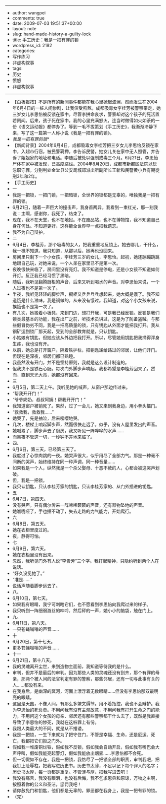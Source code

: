 - --
- author: wangpei
- comments: true
- date: 2009-07-03 19:51:37+00:00
- layout: note
- slug: hand-made-history-a-guilty-lock
- title: 手工历史：我是一把有罪的锁
- wordpress_id: 2182
- categories:
- 写作练习
- 非虚构叙事
- tags:
- 历史
- 愤怒
- 非虚构叙事
- --
- 【白板报按】不是所有的新闻事件都能在我心里掀起波澜，然而发生在2004年6月4日的一桩人间惨剧，让我倍受煎熬。成都吸毒女李桂芳被警察带走，她三岁女儿李思怡被反锁在家中。尽管李拼命哀求，警察却对这个孩子的死活置若罔闻。后来，孩子死在家中。我的心里充满怒火，连当时做得如火如荼的一份《语文运动报》都停办了。等到一毛不拔策划《手工历史》，我渐渐冷静下来，写了这一篇第一人称小说《我是一把有罪的锁》。
- *我是一把有罪的锁**
- 【新闻背景】2004年6月4日，成都吸毒女李桂芳把三岁女儿李思怡反锁在家中，入超市行窃，被民警羁押。李告诉民警，她女儿关在家中无人照管，并告诉了姐姐家的地址和电话。李随后被处以强制戒毒三个月。6月21日，李思怡尸体在家中被发现，已高度腐烂。2004年8月20日，成都市新都区法院以玩忽职守罪，分别判处金堂县公安局城郊派出所副所长王新和民警黄小兵有期徒刑3年和2年。
- 【手工历史】
- 一
- 我是一把锁，一把门锁，一把暗锁，全世界的锁都是无辜的，唯独我是一把有罪的锁。
- 6月21日，随着一声巨大的撞击声，我身首两异。我看到一束红光，那一刻我说：主啊，感谢你，我死了，结束了。
- 现在，我不在天堂，也不在地狱。不在废品站，也不在博物馆，我不知道自己身在何处。不知道更好，这样能全世界早一点把我遗忘。
- 我不为自己辩护。
- 二
- 6月4日，李桂芳，那个吸毒的女人，把我重重地反锁上。她去哪儿，干什么，我一概不知道。我只知道，从那以后，她再也没回来。
- 房间里只剩下一个小女孩，李桂芳三岁的女儿，李思怡。起初，她还蹦蹦跳跳地跟自己玩，对她来说，一个人呆在家里已不是第一次。
- 夜晚很快来临了，房间里没有亮灯。我不知道是停电，还是小女孩不知道如何开灯。反正我已经习惯了黑暗。
- 随后，我听见翻腾厨柜的声音，后来又听到喝水的声音。对李思怡来说，一个人过夜也不是第一次了。
- 半夜，我听见轻轻的脚步声，橱柜又乒乒乓乓想起来，她大概是饿了。我不知道饿是什么滋味，我是铜做的，从来没有饿过。我知道，对这个小女孩来说，挨饿也不是第一次了。
- 有几次，她搬着小板凳，来到门边，想打开我，可是我已经反锁。反锁是我们锁类最基本的功能，我在出厂之前，听技术员讲过，这是为了防备盗贼。与那些假冒伪劣不同，我是一把高质量的锁，只有钥匙从外面才能把我打开。我从铜矿运到锁厂那天起，受到的全部教育就是，只认钥匙。
- 小姑娘有钥匙，但她应该从外边把我打开。所以，尽管她用钥匙把我捅得浑身生疼，我也没有开。
- 以前，她总是打开窗户，隔着铁护栏，把钥匙递给路过的邻居，让他们开门。但现在是深夜，邻居们都已熟睡。
- 我虽然没有开门，并不是坚持原则，我就是这么设计制造的。
- 但我决不是铁石心肠。每次门外脚步声响起，我都希望是李桂芳回来了。然而，直到天光大亮，她都没有回来。
- 三
- 6月5日，第二天上午。我听见她的喊声，从窗户那边传过来。
- “帮我开开门！”
- “爷爷奶奶，叔叔阿姨！帮我开开门！”
- 我知道窗户被销死了。果然，过了一会儿，她又来到我身边，用小拳头擂门。
- “救救我，救救我……”
- 她哭了，先是抽泣，后来嘤嘤地哭。
- 几次，楼梯上响起脚步声，然而很快走远了。似乎，没有人屋里发出的声音。
- 她喊累了，脚步声去了厨房，我又听见一阵哗哗的水声……
- 而黑夜不管这一切，一秒钟不差地来临了。
- 四、
- 6月6日，第三天，已经第三天了。
- 我度过了心惊肉跳的一夜。她哭声很大，似乎用尽了全部力气。那是一种毫不间断的哭声，始终维持在同一种声调，同一种音量……
- 如果我是一个人，纵然我是一个杀父娶母、十恶不赦的人，心都会被这哭声划破。
- 但，我是一把锁。
- 我只认钥匙，只认李桂芳家的钥匙，只认李桂芳家的、从门外插进的钥匙。
- 五
- 6月7日，第四天。
- 没有哭声，只有偶尔传来一阵唏唏簌簌的声音，还有器物坠地的声音。
- 她喉咙哑了，手也捶不动了，失去走路的力气能力，开始爬行。
- 六
- 6月8日，第五天。
- 她在衣柜里度过的。
- 夜，静得可怕。
- 七
- 6月9日，第六天。
- 她在衣柜里没有出来。
- 忽然，我听见门外有人说“李贵芳”三个字。我打起精神，只隐约听到两个人在说话。
- “好久没见她了。”
- “准是……”
- 说话声随着脚步远去了。
- 八、
- 6月10日，第七天。
- 如果我有眼睛，我宁可刺瞎它们，也不愿看到李思怡向我爬过来的样子。
- 我只听到一阵细弱游丝的呻吟，然后砰的一声，她小小的脑袋，触在门上。
- 九、
- 6月11日，第八天。
- 一只苍蝇嗡嗡的声音……
- 十
- 6月20日，第十七天。
- 更多苍蝇嗡嗡的声音……
- 十一
- 6月21日，第十八天。
- 我的灵魂离开尘世，来到造物主面前，我知道等待我的是什么。
- 审判，但并不是最后的审判。因为那些人类的灵魂还没有到齐，那个有罪的母亲，那两个被人间的法官判定有罪的警察，那些邻居，还有一切与此事有关的人……都没有来。
- 在我身后，是幽深的冥河，河面上漂浮着无数眼睛……但没有李思怡那双最明亮的眼睛。
- 这里是天国，不像人间，有那么多繁文缛节。用不着指控，我也不会辩护。我为李思怡的死负责。不用问我有没有主观故意，不用问我有打开生命之门的能力，不用问这个女孩的母亲、邻居还有那些警察都干什么去了，既然是我直接导致了李思怡的惨死，我就在这桩罪上有份。
- 我跟人类最大的不同，就是从不推诿。
- 我是一把锁，一生下来就为了把守住门，不管是幸福、生命，还是厄运、死亡，我都把它们拒之门外。
- 假如我一堆废铜烂铁，假如我不反锁，假如我会自动开启，假如我有嘴巴会大声呼叫，假如我能亮起警灯，假如我能放出烟雾……李思怡都不会死。
- 但一切假如不存在，我是一把锁，我恪尽了一把锁全部的职责，审判我吧，把我钉上耻辱柱，把我写进历史书。历史书太薄，不足以记下每个罪人的名字；历史书太厚，每一页都是重复。不管薄与厚，把我写进去吧！
- 我没有痛苦，我没有眼泪，也没有后悔，我不乞求恩典和原谅，万物之主啊，按照着你的公义和圣洁，惩罚我吧！
- 请你赦免门和钥匙，他们都是无辜的，罪恶都在我身上，我是一把有罪的锁。
- （完）
